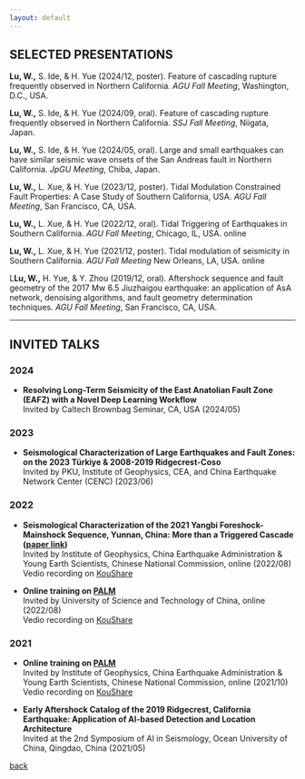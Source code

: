 ```yaml
---
layout: default
---
```

## SELECTED PRESENTATIONS  
**Lu, W.,** S. Ide, & H. Yue (2024/12, poster). Feature of cascading rupture frequently observed in Northern California. *AGU Fall Meeting*, Washington, D.C., USA.

**Lu, W.,** S. Ide, & H. Yue (2024/09, oral). Feature of cascading rupture frequently observed in Northern California. *SSJ Fall Meeting*, Niigata, Japan.

**Lu, W.,** S. Ide, & H. Yue (2024/05, oral). Large and small earthquakes can have similar seismic wave onsets of the San Andreas fault in Northern California. *JpGU Meeting*, Chiba, Japan.

**Lu, W.,** L. Xue, & H. Yue (2023/12, poster). Tidal Modulation Constrained Fault Properties: A Case Study of Southern California, USA. *AGU Fall Meeting*, San Francisco, CA, USA.

**Lu, W.,** L. Xue, & H. Yue (2022/12, oral). Tidal Triggering of Earthquakes in Southern California. *AGU Fall Meeting*, Chicago, IL, USA. online 

**Lu, W.,** L. Xue, & H. Yue (2021/12, poster). Tidal modulation of seismicity in Southern California. *AGU Fall Meeting* New Orleans, LA, USA. online 

L**Lu, W.,** H. Yue, & Y. Zhou (2019/12, oral). Aftershock sequence and fault geometry of the 2017 Mw 6.5 Jiuzhaigou earthquake: an application of AsA network, denoising algorithms, and fault geometry determination techniques. *AGU Fall Meeting*, San Francisco, CA, USA.

* * *
## INVITED TALKS

### 2024  
- **Resolving Long-Term Seismicity of the East Anatolian Fault Zone (EAFZ) with a Novel Deep Learning Workflow**  
    Invited by Caltech Brownbag Seminar, CA, USA (2024/05)  
    
### 2023  
- **Seismological Characterization of Large Earthquakes and Fault Zones: on the 2023 Türkiye & 2008-2019 Ridgecrest-Coso**  
    Invited by PKU, Institute of Geophysics, CEA, and China Earthquake Network Center (CENC) (2023/06)

### 2022
- **Seismological Characterization of the 2021 Yangbi Foreshock-Mainshock Sequence, Yunnan, China: More than a Triggered Cascade ([paper link](10.1029/2022JB024534))**  
    Invited by Institute of Geophysics, China Earthquake Administration & Young Earth Scientists, Chinese National Commission, online (2022/08)  
    Vedio recording on [KouShare](https://www.koushare.com/video/videodetail/32234)  

- **Online training on [PALM](https://doi.org/10.1785/0220210111)**  
    Invited by University of Science and Technology of China, online (2022/08)  
    Vedio recording on [KouShare](https://www.koushare.com/video/videodetail/31656)

### 2021
- **Online training on [PALM](https://doi.org/10.1785/0220210111)**  
    Invited by Institute of Geophysics, China Earthquake Administration & Young Earth Scientists, Chinese National Commission, online (2021/10)  
    Vedio recording on [KouShare](https://www.koushare.com/lives/room/549779)  

- **Early Aftershock Catalog of the 2019 Ridgecrest, California Earthquake: Application of AI-based Detection and Location Architecture**  
    Invited at the 2nd Symposium of AI in Seismology, Ocean University of China, Qingdao, China (2021/05)  


[back](./)
